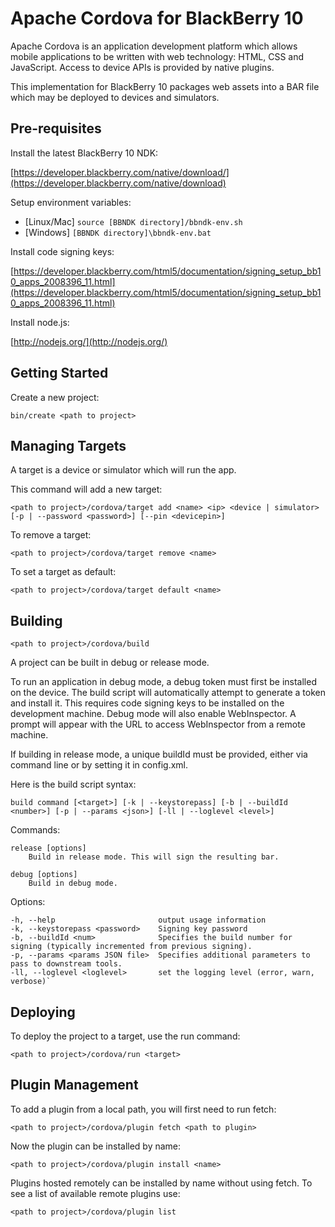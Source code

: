 # Apache Cordova for BlackBerry 10

Apache Cordova is an application development platform which allows mobile applications to be written with web technology: HTML, CSS and JavaScript. Access to device APIs is provided by native plugins.

This implementation for BlackBerry 10 packages web assets into a BAR file which may be deployed to devices and simulators.

## Pre-requisites

Install the latest BlackBerry 10 NDK:

[https://developer.blackberry.com/native/download/](https://developer.blackberry.com/native/download)

Setup environment variables:
- [Linux/Mac] `source [BBNDK directory]/bbndk-env.sh`
- [Windows] `[BBNDK directory]\bbndk-env.bat`

Install code signing keys:

[https://developer.blackberry.com/html5/documentation/signing_setup_bb10_apps_2008396_11.html](https://developer.blackberry.com/html5/documentation/signing_setup_bb10_apps_2008396_11.html)

Install node.js:

[http://nodejs.org/](http://nodejs.org/)

## Getting Started

Create a new project:

`bin/create <path to project>`

## Managing Targets

A target is a device or simulator which will run the app.

This command will add a new target: 

`<path to project>/cordova/target add <name> <ip> <device | simulator> [-p | --password <password>] [--pin <devicepin>]`

To remove a target:

`<path to project>/cordova/target remove <name>`

To set a target as default:

`<path to project>/cordova/target default <name>`

## Building

`<path to project>/cordova/build`

A project can be built in debug or release mode.

To run an application in debug mode, a debug token must first be installed on the device. The build script will automatically attempt to generate a token and install it. This requires code signing keys to be installed on the development machine. Debug mode will also enable WebInspector. A prompt will appear with the URL to access WebInspector from a remote machine.

If building in release mode, a unique buildId must be provided, either via command line or by setting it in config.xml.

Here is the build script syntax:

`build command [<target>] [-k | --keystorepass] [-b | --buildId <number>] [-p | --params <json>] [-ll | --loglevel <level>]`

Commands:

    release [options] 
        Build in release mode. This will sign the resulting bar.
    
    debug [options] 
        Build in debug mode.

  Options:

    -h, --help                       output usage information
    -k, --keystorepass <password>    Signing key password
    -b, --buildId <num>              Specifies the build number for signing (typically incremented from previous signing).
    -p, --params <params JSON file>  Specifies additional parameters to pass to downstream tools.
    -ll, --loglevel <loglevel>       set the logging level (error, warn, verbose)`

## Deploying

To deploy the project to a target, use the run command:

`<path to project>/cordova/run <target>`

## Plugin Management

To add a plugin from a local path, you will first need to run fetch:

`<path to project>/cordova/plugin fetch <path to plugin>`

Now the plugin can be installed by name:

`<path to project>/cordova/plugin install <name>`

Plugins hosted remotely can be installed by name without using fetch. To see a list of available remote plugins use:

`<path to project>/cordova/plugin list`

